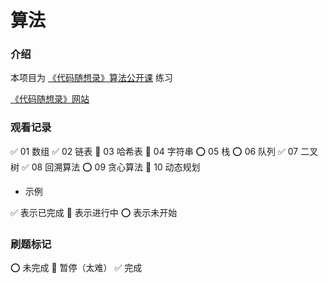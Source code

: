 # 算法


### 介绍

本项目为 [《代码随想录》算法公开课](https://space.bilibili.com/525438321/channel/collectiondetail?sid=180037) 练习

[《代码随想录》网站](https://programmercarl.com/)


### 观看记录

✅ 01 数组
✅️ 02 链表
📝 03 哈希表
📝 04 字符串
⭕️ 05 栈
⭕️ 06 队列
✅ 07 二叉树
✅ 08 回溯算法
⭕️ 09 贪心算法
📝 10 动态规划

* 示例

✅ 表示已完成
📝 表示进行中
⭕️ 表示未开始


### 刷题标记

⭕️ 未完成
🚫 暂停（太难）
✅ 完成
